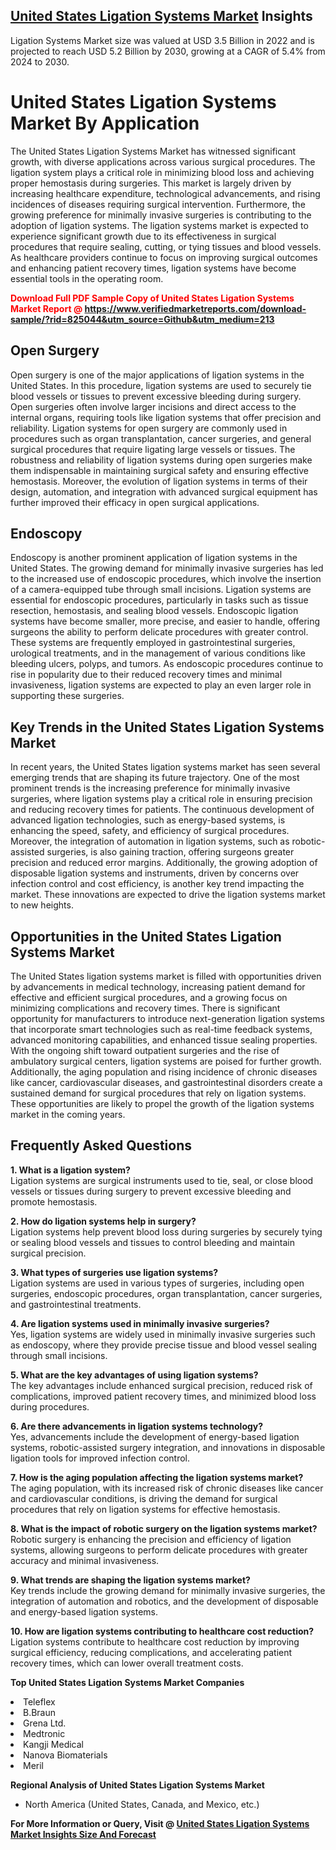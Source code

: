 <h2><a href="https://www.verifiedmarketreports.com/download-sample/?rid=825044&amp;utm_source=Github&amp;utm_medium=213" target="_blank">United States Ligation Systems Market</a> Insights</h2><p>Ligation Systems Market size was valued at USD 3.5 Billion in 2022 and is projected to reach USD 5.2 Billion by 2030, growing at a CAGR of 5.4% from 2024 to 2030.</p><p><h1>United States Ligation Systems Market By Application</h1><p>The United States Ligation Systems Market has witnessed significant growth, with diverse applications across various surgical procedures. The ligation system plays a critical role in minimizing blood loss and achieving proper hemostasis during surgeries. This market is largely driven by increasing healthcare expenditure, technological advancements, and rising incidences of diseases requiring surgical intervention. Furthermore, the growing preference for minimally invasive surgeries is contributing to the adoption of ligation systems. The ligation systems market is expected to experience significant growth due to its effectiveness in surgical procedures that require sealing, cutting, or tying tissues and blood vessels. As healthcare providers continue to focus on improving surgical outcomes and enhancing patient recovery times, ligation systems have become essential tools in the operating room. <strong><p><span class=""><span style="color: #ff0000;"><strong>Download Full PDF Sample Copy of United States Ligation Systems Market Report</strong> @ </span><a href="https://www.verifiedmarketreports.com/download-sample/?rid=825044&amp;utm_source=Github&amp;utm_medium=213" target="_blank">https://www.verifiedmarketreports.com/download-sample/?rid=825044&amp;utm_source=Github&amp;utm_medium=213</a></span></p></strong></p><h2>Open Surgery</h2><p>Open surgery is one of the major applications of ligation systems in the United States. In this procedure, ligation systems are used to securely tie blood vessels or tissues to prevent excessive bleeding during surgery. Open surgeries often involve larger incisions and direct access to the internal organs, requiring tools like ligation systems that offer precision and reliability. Ligation systems for open surgery are commonly used in procedures such as organ transplantation, cancer surgeries, and general surgical procedures that require ligating large vessels or tissues. The robustness and reliability of ligation systems during open surgeries make them indispensable in maintaining surgical safety and ensuring effective hemostasis. Moreover, the evolution of ligation systems in terms of their design, automation, and integration with advanced surgical equipment has further improved their efficacy in open surgical applications.</p><h2>Endoscopy</h2><p>Endoscopy is another prominent application of ligation systems in the United States. The growing demand for minimally invasive surgeries has led to the increased use of endoscopic procedures, which involve the insertion of a camera-equipped tube through small incisions. Ligation systems are essential for endoscopic procedures, particularly in tasks such as tissue resection, hemostasis, and sealing blood vessels. Endoscopic ligation systems have become smaller, more precise, and easier to handle, offering surgeons the ability to perform delicate procedures with greater control. These systems are frequently employed in gastrointestinal surgeries, urological treatments, and in the management of various conditions like bleeding ulcers, polyps, and tumors. As endoscopic procedures continue to rise in popularity due to their reduced recovery times and minimal invasiveness, ligation systems are expected to play an even larger role in supporting these surgeries.</p><h2>Key Trends in the United States Ligation Systems Market</h2><p>In recent years, the United States ligation systems market has seen several emerging trends that are shaping its future trajectory. One of the most prominent trends is the increasing preference for minimally invasive surgeries, where ligation systems play a critical role in ensuring precision and reducing recovery times for patients. The continuous development of advanced ligation technologies, such as energy-based systems, is enhancing the speed, safety, and efficiency of surgical procedures. Moreover, the integration of automation in ligation systems, such as robotic-assisted surgeries, is also gaining traction, offering surgeons greater precision and reduced error margins. Additionally, the growing adoption of disposable ligation systems and instruments, driven by concerns over infection control and cost efficiency, is another key trend impacting the market. These innovations are expected to drive the ligation systems market to new heights.</p><h2>Opportunities in the United States Ligation Systems Market</h2><p>The United States ligation systems market is filled with opportunities driven by advancements in medical technology, increasing patient demand for effective and efficient surgical procedures, and a growing focus on minimizing complications and recovery times. There is significant opportunity for manufacturers to introduce next-generation ligation systems that incorporate smart technologies such as real-time feedback systems, advanced monitoring capabilities, and enhanced tissue sealing properties. With the ongoing shift toward outpatient surgeries and the rise of ambulatory surgical centers, ligation systems are poised for further growth. Additionally, the aging population and rising incidence of chronic diseases like cancer, cardiovascular diseases, and gastrointestinal disorders create a sustained demand for surgical procedures that rely on ligation systems. These opportunities are likely to propel the growth of the ligation systems market in the coming years.</p><h2>Frequently Asked Questions</h2><p><strong>1. What is a ligation system?</strong><br>Ligation systems are surgical instruments used to tie, seal, or close blood vessels or tissues during surgery to prevent excessive bleeding and promote hemostasis.</p><p><strong>2. How do ligation systems help in surgery?</strong><br>Ligation systems help prevent blood loss during surgeries by securely tying or sealing blood vessels and tissues to control bleeding and maintain surgical precision.</p><p><strong>3. What types of surgeries use ligation systems?</strong><br>Ligation systems are used in various types of surgeries, including open surgeries, endoscopic procedures, organ transplantation, cancer surgeries, and gastrointestinal treatments.</p><p><strong>4. Are ligation systems used in minimally invasive surgeries?</strong><br>Yes, ligation systems are widely used in minimally invasive surgeries such as endoscopy, where they provide precise tissue and blood vessel sealing through small incisions.</p><p><strong>5. What are the key advantages of using ligation systems?</strong><br>The key advantages include enhanced surgical precision, reduced risk of complications, improved patient recovery times, and minimized blood loss during procedures.</p><p><strong>6. Are there advancements in ligation systems technology?</strong><br>Yes, advancements include the development of energy-based ligation systems, robotic-assisted surgery integration, and innovations in disposable ligation tools for improved infection control.</p><p><strong>7. How is the aging population affecting the ligation systems market?</strong><br>The aging population, with its increased risk of chronic diseases like cancer and cardiovascular conditions, is driving the demand for surgical procedures that rely on ligation systems for effective hemostasis.</p><p><strong>8. What is the impact of robotic surgery on the ligation systems market?</strong><br>Robotic surgery is enhancing the precision and efficiency of ligation systems, allowing surgeons to perform delicate procedures with greater accuracy and minimal invasiveness.</p><p><strong>9. What trends are shaping the ligation systems market?</strong><br>Key trends include the growing demand for minimally invasive surgeries, the integration of automation and robotics, and the development of disposable and energy-based ligation systems.</p><p><strong>10. How are ligation systems contributing to healthcare cost reduction?</strong><br>Ligation systems contribute to healthcare cost reduction by improving surgical efficiency, reducing complications, and accelerating patient recovery times, which can lower overall treatment costs.</p></p><p><strong>Top United States Ligation Systems Market Companies</strong></p><div data-test-id=""><p><li>Teleflex</li><li> B.Braun</li><li> Grena Ltd.</li><li> Medtronic</li><li> Kangji Medical</li><li> Nanova Biomaterials</li><li> Meril</li></p><div><strong>Regional Analysis of&nbsp;United States Ligation Systems Market</strong></div><ul><li dir="ltr"><p dir="ltr">North America&nbsp;(United States, Canada, and Mexico, etc.)</p></li></ul><p><strong>For More Information or Query, Visit @&nbsp;</strong><strong><a href="https://www.verifiedmarketreports.com/product/ligation-systems-market/?utm_source=Github&amp;utm_medium=213" target="_blank">United States Ligation Systems Market Insights Size And Forecast</a></strong></p></div>
